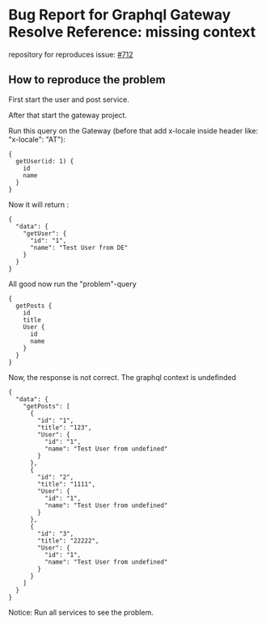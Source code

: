 # Bug Report for Graphql Gateway Resolve Reference: missing context

repository for reproduces issue: [#712](https://github.com/nestjs/graphql/issues/712)

## How to reproduce the problem

First start the user and post service.

After that start the gateway project.

Run this query on the Gateway (before that add x-locale inside header like: "x-locale": "AT"):

```
{
  getUser(id: 1) {
    id
    name
  }
}
```

Now it will return :

```
{
  "data": {
    "getUser": {
      "id": "1",
      "name": "Test User from DE"
    }
  }
}
```

All good now run the "problem"-query

```
{
  getPosts {
    id
    title
    User {
      id
      name
    }
  }
}
```

Now, the response is not correct. The graphql context is undefinded

```
{
  "data": {
    "getPosts": [
      {
        "id": "1",
        "title": "123",
        "User": {
          "id": "1",
          "name": "Test User from undefined"
        }
      },
      {
        "id": "2",
        "title": "1111",
        "User": {
          "id": "1",
          "name": "Test User from undefined"
        }
      },
      {
        "id": "3",
        "title": "22222",
        "User": {
          "id": "1",
          "name": "Test User from undefined"
        }
      }
    ]
  }
}
```

Notice: Run all services to see the problem.
